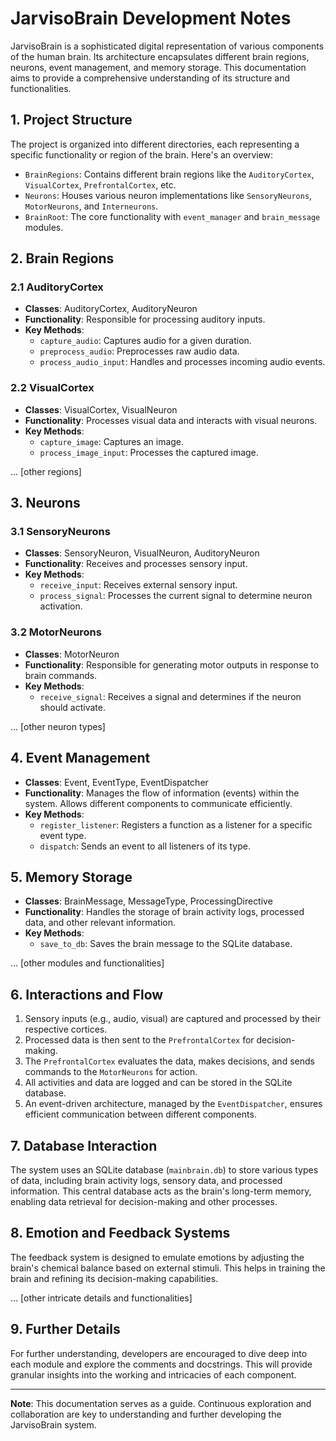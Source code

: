 
# JarvisoBrain Development Notes

JarvisoBrain is a sophisticated digital representation of various components of the human brain. Its architecture encapsulates different brain regions, neurons, event management, and memory storage. This documentation aims to provide a comprehensive understanding of its structure and functionalities.

## 1. Project Structure

The project is organized into different directories, each representing a specific functionality or region of the brain. Here's an overview:

- `BrainRegions`: Contains different brain regions like the `AuditoryCortex`, `VisualCortex`, `PrefrontalCortex`, etc.
- `Neurons`: Houses various neuron implementations like `SensoryNeurons`, `MotorNeurons`, and `Interneurons`.
- `BrainRoot`: The core functionality with `event_manager` and `brain_message` modules.

## 2. Brain Regions

### 2.1 AuditoryCortex

- **Classes**: AuditoryCortex, AuditoryNeuron
- **Functionality**: Responsible for processing auditory inputs.
- **Key Methods**: 
  - `capture_audio`: Captures audio for a given duration.
  - `preprocess_audio`: Preprocesses raw audio data.
  - `process_audio_input`: Handles and processes incoming audio events.

### 2.2 VisualCortex

- **Classes**: VisualCortex, VisualNeuron
- **Functionality**: Processes visual data and interacts with visual neurons.
- **Key Methods**:
  - `capture_image`: Captures an image.
  - `process_image_input`: Processes the captured image.

... [other regions]

## 3. Neurons

### 3.1 SensoryNeurons

- **Classes**: SensoryNeuron, VisualNeuron, AuditoryNeuron
- **Functionality**: Receives and processes sensory input.
- **Key Methods**:
  - `receive_input`: Receives external sensory input.
  - `process_signal`: Processes the current signal to determine neuron activation.

### 3.2 MotorNeurons

- **Classes**: MotorNeuron
- **Functionality**: Responsible for generating motor outputs in response to brain commands.
- **Key Methods**:
  - `receive_signal`: Receives a signal and determines if the neuron should activate.

... [other neuron types]

## 4. Event Management

- **Classes**: Event, EventType, EventDispatcher
- **Functionality**: Manages the flow of information (events) within the system. Allows different components to communicate efficiently.
- **Key Methods**:
  - `register_listener`: Registers a function as a listener for a specific event type.
  - `dispatch`: Sends an event to all listeners of its type.

## 5. Memory Storage

- **Classes**: BrainMessage, MessageType, ProcessingDirective
- **Functionality**: Handles the storage of brain activity logs, processed data, and other relevant information.
- **Key Methods**:
  - `save_to_db`: Saves the brain message to the SQLite database.

... [other modules and functionalities]

## 6. Interactions and Flow

1. Sensory inputs (e.g., audio, visual) are captured and processed by their respective cortices.
2. Processed data is then sent to the `PrefrontalCortex` for decision-making.
3. The `PrefrontalCortex` evaluates the data, makes decisions, and sends commands to the `MotorNeurons` for action.
4. All activities and data are logged and can be stored in the SQLite database.
5. An event-driven architecture, managed by the `EventDispatcher`, ensures efficient communication between different components.

## 7. Database Interaction

The system uses an SQLite database (`mainbrain.db`) to store various types of data, including brain activity logs, sensory data, and processed information. This central database acts as the brain's long-term memory, enabling data retrieval for decision-making and other processes.

## 8. Emotion and Feedback Systems

The feedback system is designed to emulate emotions by adjusting the brain's chemical balance based on external stimuli. This helps in training the brain and refining its decision-making capabilities.

... [other intricate details and functionalities]

## 9. Further Details

For further understanding, developers are encouraged to dive deep into each module and explore the comments and docstrings. This will provide granular insights into the working and intricacies of each component.

----

**Note**: This documentation serves as a guide. Continuous exploration and collaboration are key to understanding and further developing the JarvisoBrain system.
